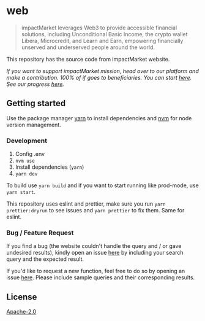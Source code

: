 # web

> impactMarket leverages Web3 to provide accessible financial solutions, including Unconditional Basic Income, the crypto wallet Libera, Microcredit, and Learn and Earn, empowering financially unserved and underserved people around the world.

This repository has the source code from impactMarket website.


*If you want to support impactMarket mission, head over to our platform and make a contribution. 100% of if goes to beneficiaries. You can start [here](https://app.impactmarket.com). See our progress [here](https://www.impactmarket.com/global-dashboard).*


## Getting started

Use the package manager [yarn](https://yarnpkg.com/) to install dependencies and [nvm](https://github.com/nvm-sh/nvm) for node version management.

### Development

1. Config .env
2. `nvm use`
3. Install dependencies (`yarn`)
4. `yarn dev`

To build use `yarn build` and if you want to start running like prod-mode, use `yarn start`.

This repository uses eslint and prettier, make sure you run `yarn prettier:dryrun` to see issues and `yarn prettier` to fix them. Same for eslint.

### Bug / Feature Request

If you find a bug (the website couldn't handle the query and / or gave undesired results), kindly open an issue [here](https://app.impactmarket.com/support) by including your search query and the expected result.

If you'd like to request a new function, feel free to do so by opening an issue [here](https://app.impactmarket.com/support). Please include sample queries and their corresponding results.

## License

[Apache-2.0](LICENSE)
